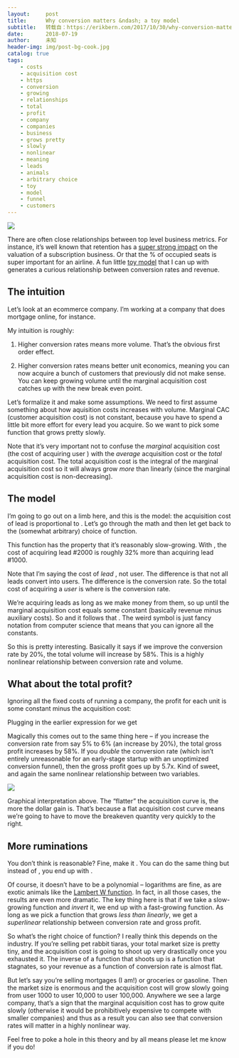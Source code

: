 ```yaml
---
layout:     post
title:      Why conversion matters &ndash; a toy model
subtitle:   转载自：https://erikbern.com/2017/10/30/why-conversion-matters-a-toy-model.html
date:       2018-07-19
author:     未知
header-img: img/post-bg-cook.jpg
catalog: true
tags:
    - costs
    - acquisition cost
    - https
    - conversion
    - growing
    - relationships
    - total
    - profit
    - company
    - companies
    - business
    - grows pretty
    - slowly
    - nonlinear
    - meaning
    - leads
    - animals
    - arbitrary choice
    - toy
    - model
    - funnel
    - customers
---
```


![](https://erikbern.com/assets/funnel.gif)


There are often close relationships between top level business metrics. For instance, it’s well known that retention has a [super strong impact](https://25iq.com/2017/01/27/everyone-poops-and-has-customer-churn-and-a-dozen-notes) on the valuation of a subscription business. Or that the % of occupied seats is super important for an airline. A fun little [toy model](https://en.wikipedia.org/wiki/Toy_model) that I can up with generates a curious relationship between conversion rates and revenue.

## The intuition

Let’s look at an ecommerce company. I’m working at a company that does mortgage online, for instance.

My intuition is roughly:

1. Higher conversion rates means more volume. That’s the obvious first order effect.

1. Higher conversion rates means better unit economics, meaning you can now acquire a bunch of customers that previously did not make sense. You can keep growing volume until the marginal acquisition cost catches up with the new break even point.


Let’s formalize it and make some assumptions. We need to first assume something about how aquisition costs increases with volume. Marginal CAC (customer acquisition cost) is not constant, because you have to spend a little bit more effort for every lead you acquire. So we want to pick some function that grows pretty slowly.

Note that it’s very important not to confuse the *marginal* acquisition cost (the cost of acquiring user ) with the *average* acquisition cost or the *total* acquisition cost. The total acquisition cost is the integral of the marginal acquisition cost so it will always grow *more* than linearly (since the marginal acquisition cost is non-decreasing).

## The model

I’m going to go out on a limb here, and this is the model: the acquisition cost of lead is proportional to . Let’s go through the math and then let get back to the (somewhat arbitrary) choice of function.

This function has the property that it’s reasonably slow-growing. With , the cost of acquiring lead #2000 is roughly 32% more than acquiring lead #1000.

Note that I’m saying the cost of *lead* , not user. The difference is that not all leads convert into users. The difference is the conversion rate. So the total cost of acquiring a *user* is where is the conversion rate.

We’re acquiring leads as long as we make money from them, so up until the marginal acquisition cost equals some constant (basically revenue minus auxiliary costs). So and it follows that . The weird symbol is just fancy notation from computer science that means that you can ignore all the constants.

So this is pretty interesting. Basically it says if we improve the conversion rate by 20%, the total volume will increase by 58%. This is a highly nonlinear relationship between conversion rate and volume.

## What about the total profit?

Ignoring all the fixed costs of running a company, the profit for each unit is some constant minus the acquisition cost:

Plugging in the earlier expression for we get

Magically this comes out to the same thing here – if you increase the conversion rate from say 5% to 6% (an increase by 20%), the total gross profit increases by 58%. If you *double* the conversion rate (which isn’t entirely unreasonable for an early-stage startup with an unoptimized conversion funnel), then the gross profit goes up by 5.7x. Kind of sweet, and again the same nonlinear relationship between two variables.

![](https://erikbern.com/assets/conversion-toy-model.png)


Graphical interpretation above. The “flatter” the acquisition curve is, the more the dollar gain is. That’s because a flat acquisition cost curve means we’re going to have to move the breakeven quantity very quickly to the right.

## More ruminations

You don’t think is reasonable? Fine, make it . You can do the same thing but instead of , you end up with .

Of course, it doesn’t have to be a polynomial – logarithms are fine, as are exotic animals like the [Lambert W function](https://en.wikipedia.org/wiki/Lambert_W_function). In fact, in all those cases, the results are even more dramatic. The key thing here is that if we take a slow-growing function and *invert* it, we end up with a fast-growing function. As long as we pick a function that grows *less than linearly*, we get a *superlinear* relationship between conversion rate and gross profit.

So what’s the right choice of function? I really think this depends on the industry. If you’re selling pet rabbit tiaras, your total market size is pretty tiny, and the acquisition cost is going to shoot up very drastically once you exhausted it. The inverse of a function that shoots up is a function that stagnates, so your revenue as a function of conversion rate is almost flat.

But let’s say you’re selling mortgages (I am!) or groceries or gasoline. Then the market size is enormous and the acquisition cost will grow slowly going from user 1000 to user 10,000 to user 100,000. Anywhere we see a large company, that’s a sign that the marginal acquisition cost has to grow quite slowly (otherwise it would be prohibitively expensive to compete with smaller companies) and thus as a result you can also see that conversion rates will matter in a highly nonlinear way.

Feel free to poke a hole in this theory and by all means please let me know if you do!
